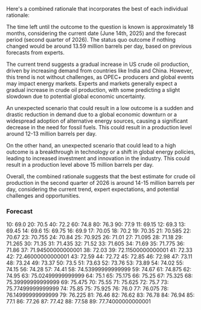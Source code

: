 Here's a combined rationale that incorporates the best of each individual rationale:

The time left until the outcome to the question is known is approximately 18 months, considering the current date (June 14th, 2025) and the forecast period (second quarter of 2026). The status quo outcome if nothing changed would be around 13.59 million barrels per day, based on previous forecasts from experts.

The current trend suggests a gradual increase in US crude oil production, driven by increasing demand from countries like India and China. However, this trend is not without challenges, as OPEC+ producers and global events may impact energy markets. Experts and markets generally expect a gradual increase in crude oil production, with some predicting a slight slowdown due to potential global economic uncertainty.

An unexpected scenario that could result in a low outcome is a sudden and drastic reduction in demand due to a global economic downturn or a widespread adoption of alternative energy sources, causing a significant decrease in the need for fossil fuels. This could result in a production level around 12-13 million barrels per day.

On the other hand, an unexpected scenario that could lead to a high outcome is a breakthrough in technology or a shift in global energy policies, leading to increased investment and innovation in the industry. This could result in a production level above 15 million barrels per day.

Overall, the combined rationale suggests that the best estimate for crude oil production in the second quarter of 2026 is around 14-15 million barrels per day, considering the current trend, expert expectations, and potential challenges and opportunities.

### Forecast

10: 69.0
20: 70.5
40: 72.2
60: 74.8
80: 76.3
90: 77.9
11: 69.15
12: 69.3
13: 69.45
14: 69.6
15: 69.75
16: 69.9
17: 70.05
18: 70.2
19: 70.35
21: 70.585
22: 70.67
23: 70.755
24: 70.84
25: 70.925
26: 71.01
27: 71.095
28: 71.18
29: 71.265
30: 71.35
31: 71.435
32: 71.52
33: 71.605
34: 71.69
35: 71.775
36: 71.86
37: 71.94500000000001
38: 72.03
39: 72.11500000000001
41: 72.33
42: 72.46000000000001
43: 72.59
44: 72.72
45: 72.85
46: 72.98
47: 73.11
48: 73.24
49: 73.37
50: 73.5
51: 73.63
52: 73.76
53: 73.89
54: 74.02
55: 74.15
56: 74.28
57: 74.41
58: 74.53999999999999
59: 74.67
61: 74.875
62: 74.95
63: 75.02499999999999
64: 75.1
65: 75.175
66: 75.25
67: 75.325
68: 75.39999999999999
69: 75.475
70: 75.55
71: 75.625
72: 75.7
73: 75.77499999999999
74: 75.85
75: 75.925
76: 76.0
77: 76.075
78: 76.14999999999999
79: 76.225
81: 76.46
82: 76.62
83: 76.78
84: 76.94
85: 77.1
86: 77.26
87: 77.42
88: 77.58
89: 77.74000000000001